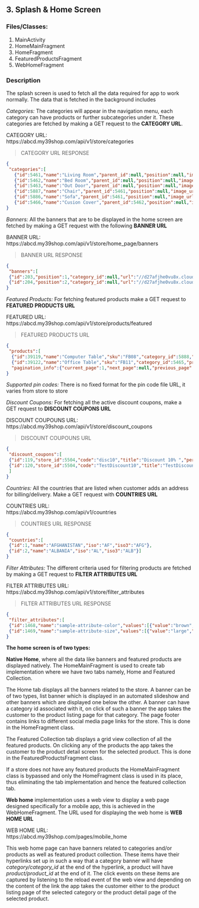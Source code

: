 ## 3. Splash & Home Screen

### Files/Classes:

1. MainActivity
2. HomeMainFragment
3. HomeFragment
4. FeaturedProductsFragment
5. WebHomeFragment


### Description

The splash screen is used to fetch all the data required for app to work normally. The data that is fetched in the background includes


*Categories:* The categories will appear in the navigation menu, each category can have products or further subcategories under it. These categories are fetched by making a GET request to the **CATEGORY URL**.

<aside class="notice">
CATEGORY URL:<br/>
https://abcd.my39shop.com/api/v1/store/categories
</aside>


> CATEGORY URL RESPONSE

```json
{
 "categories":[
   {"id":5461,"name":"Living Room","parent_id":null,"position":null,"image_url":null},
   {"id":5462,"name":"Bed Room","parent_id":null,"position":null,"image_url":null},
   {"id":5463,"name":"Out Door","parent_id":null,"position":null,"image_url":null},
   {"id":5887,"name":"Chair","parent_id":5461,"position":null,"image_url":null},
   {"id":5886,"name":"Sofa","parent_id":5461,"position":null,"image_url":null},
   {"id":5466,"name":"Cusion Cover","parent_id":5462,"position":null,"image_url":null}]
}
```


*Banners:* All the banners that are to be displayed in the home screen are fetched by making a GET request with the following **BANNER URL** 

<aside class="notice">
BANNER URL:<br/>
https://abcd.my39shop.com/api/v1/store/home_page/banners
</aside>

> BANNER URL RESPONSE

```json
{
 "banners":[
 {"id":203,"position":1,"category_id":null,"url":"//d27afjhe0vu8x.cloudfront.net/store_5675/mobile/banners/203/banner01.png","is_list":true,"dimensions":null},
 {"id":204,"position":2,"category_id":null,"url":"//d27afjhe0vu8x.cloudfront.net/store_5675/mobile/banners/204/banner01.png","is_list":true,"dimensions":null}]
}
```


*Featured Products:*  For fetching featured products make a GET request to **FEATURED PRODUCTS URL**

<aside class="notice">
FEATURED URL:<br/>
https://abcd.my39shop.com/api/v1/store/products/featured
</aside>

> FEATURED PRODUCTS URL

```json
{
 "products":[
  {"id":39119,"name":"Computer Table","sku":"FB08","category_id":5888,"price":"2000.0","previous_price":"2200.0","url":"/products/computer-table-2","product_image_url":"//d27afjhe0vu8x.cloudfront.net/store_5675/products/81441/steelodra-office-table_list.jpg","track_quantity":false,"quantity":1,"minimum_stock_level":0,"created_at":"2016-08-16T03:57:31.000Z","images":[],"options":[],"variants":[]},
  {"id":39122,"name":"Office Table","sku":"FB11","category_id":5465,"price":"600.0","previous_price":null,"url":"/products/office-table","product_image_url":"//d27afjhe0vu8x.cloudfront.net/store_5675/products/73510/modular-office-furniture_list.jpg","track_quantity":false,"quantity":1,"minimum_stock_level":0,"created_at":"2016-08-16T04:03:37.000Z","images":[],"options":[],"variants":[]}],
  "pagination_info":{"current_page":1,"next_page":null,"previous_page":null,"total_pages":1,"total_entries":9}
}
```


*Supported pin codes:* There is no fixed format for the pin code file URL, it varies from store to store


*Discount Coupons:* For fetching all the active discount coupons, make a GET request to **DISCOUNT COUPONS URL**

<aside class="notice">
DISCOUNT COUPOUNS URL:<br/>
https://abcd.my39shop.com/api/v1/store/discount_coupons
</aside>

> DISCOUNT COUPOUNS URL

```json
{
 "discount_coupons":[
 {"id":119,"store_id":5504,"code":"disc10","title":"Discount 10% ","percentage":10.0,"flat_rate":null,"expires_on":"2016-03-24","product_category":null,"product_sku":"PURE-LINE-102","created_at":"2016-03-18T15:29:30.000Z","updated_at":"2016-03-21T07:05:24.000Z","purchase_limit":null,"usage_limit":null},
 {"id":120,"store_id":5504,"code":"TestDiscount10","title":"TestDiscount10","percentage":10.0,"flat_rate":null,"expires_on":"2016-06-08","product_category":null,"product_sku":null,"created_at":"2016-03-23T15:50:51.000Z","updated_at":"2016-06-07T08:16:14.000Z","purchase_limit":null,"usage_limit":null}
 ]
}
```


*Countries:* All the countries that are listed when customer adds an address for billing/delivery. Make a GET request with **COUNTRIES URL**

<aside class="notice">
COUNTRIES URL:<br/>
https://abcd.my39shop.com/api/v1/countries
</aside>

> COUNTRIES URL RESPONSE

```json
{
 "countries":[
 {"id":1,"name":"AFGHANISTAN","iso":"AF","iso3":"AFG"},
 {"id":2,"name":"ALBANIA","iso":"AL","iso3":"ALB"}]
}
```


*Filter Attributes:* The different criteria used for filtering products are fetched by making a GET request to **FILTER ATTRIBUTES URL**

<aside class="notice">
FILTER ATTRIBUTES URL:<br/>
https://abcd.my39shop.com/api/v1/store/filter_attributes
</aside>

> FILTER ATTRIBUTES URL RESPONSE

```json
{
 "filter_attributes":[
 {"id":1468,"name":"sample-attribute-color","values":[{"value":"brown","attribute_index":"sample_attribute_color_brown"}]},
 {"id":1469,"name":"sample-attribute-size","values":[{"value":"large","attribute_index":"sample_attribute_size_large"}]}]
}
```


**The home screen is of two types:**

**Native Home**, where all the data like banners and featured products are displayed natively. The HomeMainFragment is used to create tab implementation where we have two tabs namely, Home and Featured Collection. 

The Home tab displays all the banners related to the store. A banner can be of two types, list banner which is displayed in an automated slideshow and other banners which are displayed one below the other. A banner can have a category id associated with it, on click of such a banner the app takes the customer to the product listing page for that category.
The page footer contains links to different social media page links for the store. This is done in the HomeFragment class.
 
The Featured Collection tab displays a grid view collection of all the featured products. On clicking any of the products the app takes the customer to the product detail screen for the selected product. This is done in the FeaturedProductsFragment class.

If a store does not have any featured products the HomeMainFragment class is bypassed and only the HomeFragment class is used in its place, thus eliminating the tab implementation and hence the featured collection tab.
	
**Web home** implementation uses a web view to display a web page designed specifically for a mobile app, this is achieved in the WebHomeFragment. The URL used for displaying the web home is **WEB HOME URL**

<aside class="notice">
WEB HOME URL:<br/>
https://abcd.my39shop.com/pages/mobile_home
</aside>

This web home page can have banners related to categories and/or products as well as featured product collection. These items have their hyperlinks set up in such a way that a category banner will have *category/category_id* at the end of the hyperlink, a product will have *product/product_id* at the end of it. The click events on these items are captured by listening to the reload event of the web view and depending on the content of the link the app takes the customer either to the product listing page of the selected category or the product detail page of the selected product.
